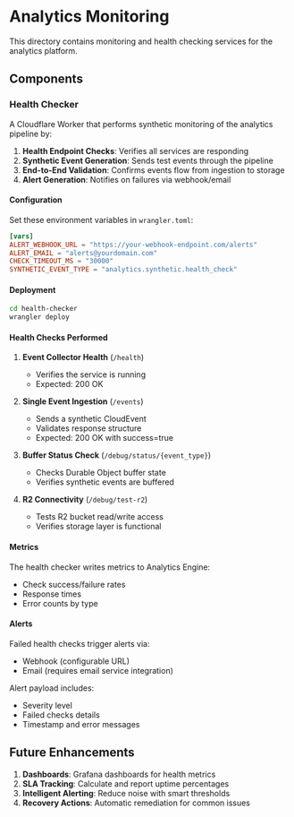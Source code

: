 # Analytics Monitoring

This directory contains monitoring and health checking services for the analytics platform.

## Components

### Health Checker

A Cloudflare Worker that performs synthetic monitoring of the analytics pipeline by:

1. **Health Endpoint Checks**: Verifies all services are responding
2. **Synthetic Event Generation**: Sends test events through the pipeline
3. **End-to-End Validation**: Confirms events flow from ingestion to storage
4. **Alert Generation**: Notifies on failures via webhook/email

#### Configuration

Set these environment variables in `wrangler.toml`:

```toml
[vars]
ALERT_WEBHOOK_URL = "https://your-webhook-endpoint.com/alerts"
ALERT_EMAIL = "alerts@yourdomain.com"
CHECK_TIMEOUT_MS = "30000"
SYNTHETIC_EVENT_TYPE = "analytics.synthetic.health_check"
```

#### Deployment

```bash
cd health-checker
wrangler deploy
```

#### Health Checks Performed

1. **Event Collector Health** (`/health`)
   - Verifies the service is running
   - Expected: 200 OK

2. **Single Event Ingestion** (`/events`)
   - Sends a synthetic CloudEvent
   - Validates response structure
   - Expected: 200 OK with success=true

3. **Buffer Status Check** (`/debug/status/{event_type}`)
   - Checks Durable Object buffer state
   - Verifies synthetic events are buffered

4. **R2 Connectivity** (`/debug/test-r2`)
   - Tests R2 bucket read/write access
   - Verifies storage layer is functional

#### Metrics

The health checker writes metrics to Analytics Engine:
- Check success/failure rates
- Response times
- Error counts by type

#### Alerts

Failed health checks trigger alerts via:
- Webhook (configurable URL)
- Email (requires email service integration)

Alert payload includes:
- Severity level
- Failed checks details
- Timestamp and error messages

## Future Enhancements

1. **Dashboards**: Grafana dashboards for health metrics
2. **SLA Tracking**: Calculate and report uptime percentages
3. **Intelligent Alerting**: Reduce noise with smart thresholds
4. **Recovery Actions**: Automatic remediation for common issues